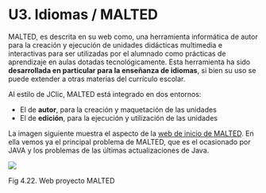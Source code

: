 
# U3. Idiomas / MALTED

MALTED, es descrita en su web como, una herramienta informática de autor para la creación y ejecución de unidades didácticas multimedia e interactivas para ser utilizadas por el alumnado como prácticas de aprendizaje en aulas dotadas tecnológicamente. Esta herramienta ha sido **desarrollada en particular para la enseñanza de idiomas**, si bien su uso se puede extender a otras materias del currículo escolar.

Al estilo de JClic, MALTED está integrado en dos entornos:

- El de **autor**, para la creación y maquetación de las unidades
- El de **edición**, para la ejecución y utilización de las unidades

La imagen siguiente muestra el aspecto de la [web de inicio de MALTED](http://recursostic.educacion.es/malted/web/index.html). En ella vemos ya el principal problema de MALTED, que es el ocasionado por JAVA y los problemas de las últimas actualizaciones de Java.

![](malted_inicio.jpg)
<td style="text-align: center;">Fig 4.22. Web proyecto MALTED</td>

 

 

